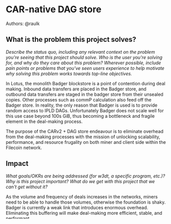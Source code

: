 # CAR-native DAG store

Authors: @raulk

## What is the problem this project solves?

_Describe the status quo, including any relevant context on the problem you're seeing that this project should solve. Who is the user you're solving for, and why do they care about this problem? Wherever possible, include pain points or problems that you've seen users experience to help motivate why solving this problem works towards top-line objectives._ 

In Lotus, the monolith Badger blockstore is a point of contention during deal making. Inbound data transfers are placed in the Badger store, and outbound data transfers are staged in the badger store from their unsealed copies. Other processes such as commP calculation also feed off the Badger store. In reality, the only reason that Badger is used is to provide random access to IPLD DAGs. Unfortunately Badger does not scale well for this use case beyond 100s GiB, thus becoming a bottleneck and fragile element in the deal-making process.

The purpose of the CARv2 + DAG store endeavour is to eliminate overhead from the deal-making processes with the mission of unlocking scalability, performance, and resource frugality on both miner and client side within the Filecoin network.

## Impact
_What goals/OKRs are being addressed (for w3dt, a specific program, etc.)? Why is this project important? What do we get with this project that we can't get without it?_

As the volume and frequency of deals increases in the networks, miners need to be able to handle those volumes, otherwise the foundation is shaky. Badger is currently a weak link that introduces enormous overhead. Eliminating this buffering will make deal-making more efficient, stable, and performant.

## The idea
_Describe the proposed project solution, at a very high level. Stay at the level of the high-level requirements. Diagrams and interface descriptions can be useful, if you have any that help clarify and explain the idea._

Refer to https://github.com/filecoin-project/dagstore/pull/2.

## Success/acceptance criteria (optional)
_How do we know we're done with this project? How do we know we're successful? This field is OPTIONAL for the first draft of an MPP. Sometimes this field needs to be filled out once we have more detail on the shape of the actual solution._

DAG store is implemented and integrated in Lotus.

## Detailed plans (optional)
_Link to more detailed project plans, e.g. product requirements documents (PRDs) and technical design docs, once they have been created for this project._

Technical architecture doc: https://docs.google.com/document/d/118fJdf8HGK8tHYOCQfMVURW9gTF738D0weX-hbG-BvY/edit#.
Technical design: https://github.com/filecoin-project/dagstore/pull/2.
Technical plan: https://linear.app/protocol/issue/W3D-6/

## Program (optional)

Bedrock M1.
